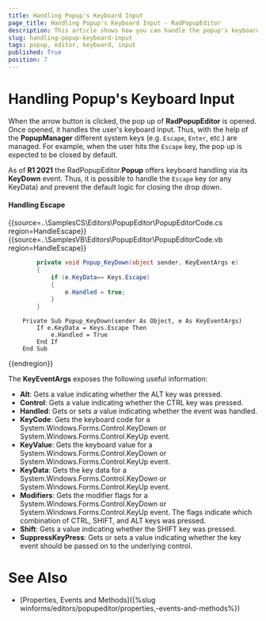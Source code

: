 ```yaml
---
title: Handling Popup's Keyboard Input  
page_title: Handling Popup's Keyboard Input - RadPopupEditor
description: This article shows how you can handle the popup's keyboard input. 
slug: handling-popup-keyboard-input
tags: popup, editor, keyboard, input
published: True
position: 7 
---
```


# Handling Popup's Keyboard Input 

When the arrow button is clicked, the pop up of **RadPopupEditor** is opened. Once opened, it handles the user's keyboard input. Thus, with the help of the **PopupManager** different system keys (e.g. `Escape`, `Enter`, etc.) are managed. For example, when the user hits the `Escape` key, the pop up is expected to be closed by default. 

As of **R1 2021** the RadPopupEditor.**Popup** offers keyboard handling via its **KeyDown** event. Thus, it is possible to handle the `Escape` key (or any KeyData) and prevent the default logic for closing the drop down. 

#### Handling Escape

{{source=..\SamplesCS\Editors\PopupEditor\PopupEditorCode.cs region=HandleEscape}} 
{{source=..\SamplesVB\Editors\PopupEditor\PopupEditorCode.vb region=HandleEscape}} 

````C#
        private void Popup_KeyDown(object sender, KeyEventArgs e)
        {
            if (e.KeyData== Keys.Escape)
            {
                e.Handled = true;
            }
        } 

````
````VB.NET
    Private Sub Popup_KeyDown(sender As Object, e As KeyEventArgs)
        If e.KeyData = Keys.Escape Then
            e.Handled = True
        End If
    End Sub 

````

{{endregion}} 

The **KeyEventArgs** exposes the following useful information:

* **Alt**: Gets a value indicating whether the ALT key was pressed.
* **Control**: Gets a value indicating whether the CTRL key was pressed.
* **Handled**: Gets or sets a value indicating whether the event was handled.
* **KeyCode**: Gets the keyboard code for a System.Windows.Forms.Control.KeyDown or System.Windows.Forms.Control.KeyUp event.
* **KeyValue**: Gets the keyboard value for a System.Windows.Forms.Control.KeyDown or System.Windows.Forms.Control.KeyUp event.
* **KeyData**: Gets the key data for a System.Windows.Forms.Control.KeyDown or System.Windows.Forms.Control.KeyUp event.
* **Modifiers**: Gets the modifier flags for a System.Windows.Forms.Control.KeyDown or System.Windows.Forms.Control.KeyUp event. The flags indicate which combination of CTRL, SHIFT, and ALT keys was pressed.
* **Shift**: Gets a value indicating whether the SHIFT key was pressed.
* **SuppressKeyPress**: Gets or sets a value indicating whether the key event should be passed on to the underlying control.

 
# See Also

 * [Properties, Events and Methods]({%slug winforms/editors/popupeditor/properties,-events-and-methods%})
